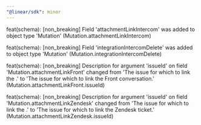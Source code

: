 ```yaml
---
"@linear/sdk": minor
---
```



feat(schema): [non_breaking] Field 'attachmentLinkIntercom' was added to object type 'Mutation' (Mutation.attachmentLinkIntercom)

feat(schema): [non_breaking] Field 'integrationIntercomDelete' was added to object type 'Mutation' (Mutation.integrationIntercomDelete)

feat(schema): [non_breaking] Description for argument 'issueId' on field 'Mutation.attachmentLinkFront' changed from 'The issue for which to link the .' to 'The issue for which to link the Front conversation.' (Mutation.attachmentLinkFront.issueId)

feat(schema): [non_breaking] Description for argument 'issueId' on field 'Mutation.attachmentLinkZendesk' changed from 'The issue for which to link the .' to 'The issue for which to link the Zendesk ticket.' (Mutation.attachmentLinkZendesk.issueId)